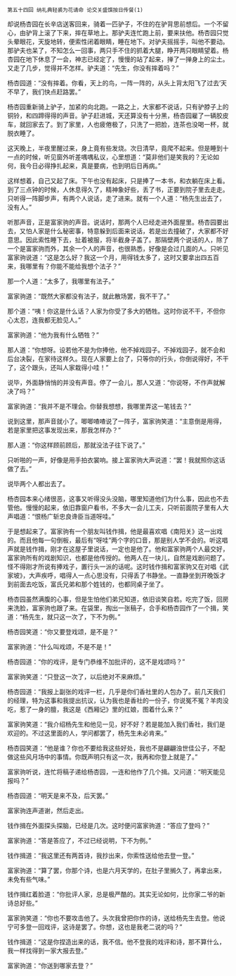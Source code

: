     第五十四回 纳礼典轻裘为花请命 论交关盛馔按日传餐(1) 

   却说杨杏园在长辛店送客回来，骑着一匹驴子，不住的在驴背思前想后。一个不留心，由驴背上滚了下来，摔在草地上。那驴夫连忙跑上前，要来扶他。杨杏园只觉头晕眼花，天旋地转，便索性闭着眼睛，睡在地下。对驴夫摇摇手，叫他不要动。那驴夫也呆了，不知怎么一回事，两只手不住的抓着大腿，睁开两只眼睛望着。杨杏园在地下休息了一会，神志已经定了，慢慢的站了起来，掸了一掸身上的尘土。又走了几步，觉得并不怎样。驴夫道：“先生，你没有摔着吗？”

   杨杏园道：“没有摔着。你看，天上的鸟，一阵一阵的，从头上背太阳飞了过去’天不早了，我们快点赶路罢。”

   杨杏园重新骑上驴子，加紧的向北跑。一路之上，大家都不说话，只有驴脖子上的铜铃，和四蹄得得的声音。驴子赶进城，天还算没有十分黑，杨杏园雇了一辆胶皮车，就回家去了。到了家里，人也疲倦极了，只洗了一把脸，连茶也没喝一杯，就脱衣睡了。

   这天晚上，半夜里醒过来，身上竟有些发烧。次日清早，竟爬不起来。但是睡到十一点的时候，听见窗外听差喁喁私议，心里想道：“莫非他们是笑我的？无论如何，我今日必得挣扎起来，真是要病，也到明后日再病。”

   这样想着，自己又起了床。下午也没有起床，只是捧了一本书，和衣躺在床上看。到了三点钟的时候，人休息得久了，精神象好些，丢了书，正要到院子里去走走。只听得一阵脚步声，有两个人说话，走了进来。就有一个人道：“杨先生出去了，没有人。”

   听那声音，正是富家驹的声音。说话时，那两个人已经走进外面屋里。杨杏园要出去，又怕人家是什么秘密事，特意躲到后面来说话，若是出去撞破了，大家都不好意思。因此索性睡下去，扯着被服，将半截身子盖了。那隔壁两个说话的人，除了一个是富家驹而外，其余一个人的声音，也很熟悉，好像是会过几面的人。只听见富家驹说道：“这是怎么好？我这一个月，用得钱太多了，这时又要拿出四五百来，我哪里有？你能不能给我想个法子？”

   那一个人道：“太多了，我哪里有法子。”

   富家驹道：“既然大家都没有法子，就此散场罢，我不干了。”

   那个道：“咦！你这是什么话？人家为你受了多大的牺牲。这时你说不干，不但你心太忍，连我都无脸见人。”

   富家驹道：“他为我有什么牺牲？”

   那人道：“你想呀。设若他不是为你捧他，他不掉戏园子。不掉戏园子，就不会和后台决裂，在家待这样久。现在人家要上台了，只等你的行头，你倒说得好，不干了，这个跟头，还叫人家栽得小哇！”

   说毕，外面静悄悄的并没有声音。停了一会儿，那人又道：“你说呀，不作声就解决了吗？”

   富家驹道：“我并不是不理会。你替我想想，我哪里弄这一笔钱去？”

   说到这里，那声音就小了。唧唧喳喳说了一阵子，富家驹笑道：“主意倒是用得，若是家里把这事发现出来，那我怎样办？”

   那人道：“你这样顾前顾后，那就没法子往下说了。”

   只听啪的一声，好像是用手拍衣裳响。接上富家驹大声说道：“罢！我就照你这话做了去。”

   说毕两个人都出去了。

   杨杏园本来心绪很恶，这事又听得没头没脑，哪里知道他们为什么事，因此也不去管他。慢慢的起来，依旧靠窗户看书，不多大一会儿工夫，只听前面院子里有人大声唱道：“恨杨广斩忠良谗臣当道呀哇。”

   于是想起来了。富家驹有一个朋友叫钱作揖，他是最喜欢唱《南阳关》这一出戏的。而且他每一句倒板，最后有“呀哇”两个字的口音，那是别人学不会的。听这唱声就是钱作揖，刚才在这屋子里说话，一定也是他了。他和富家驹两个人最交好，富家驹所有的戏剧知识，也都是他传授的。他两人在一块儿，自然是戏剧问题了。怪不得刚才所说有捧戏子，置行头一派的话呢。这时钱作揖和富家驹又在对唱《武家坡》，大声疾呼，唱得人一点心思没有，只得丢了书静坐。一直静坐到开晚饭才到前面去吃饭，富氏兄弟和那个姓钱的，也都同桌子坐了。

   杨杏园虽然满腹的心事，但是生怕他们弟兄知道，依旧谈笑自若。吃完了饭，回房来洗脸，富家驹也跟了来。在袋里，掏出一张稿子，合手和杨杏园作了一个揖，笑道：“杨先生，就只这一次了，下不为例。”

   杨杏园笑道：“你又要登戏颂，是不是？”

   富家驹道：“什么叫戏颂，不是不是！”

   杨杏园道：“你的戏评，是专门恭维不加批评的，这不是戏颂吗？”

   富家驹笑道：“只登这一次了，以后绝对不来麻烦。”

   杨杏园道：“我报上副张的戏评一栏，几乎是你们香社里的人包办了。前几天我们的经理，特为这事和我提出抗议，认为我也是香社的一份子，你说冤不冤？羊肉没吃，惹了一身的膻，我这是《西厢记》里的红娘，图着什么来？”

   富家驹笑道：“我介绍杨先生和他见一见，好不好？若是能加入我们香社，我们是欢迎的。不过这里面的人，学问都罢了，杨先生未必肯来。”

   杨杏园笑道：“他是谁？你也不要给我这些好处，我也不是翩翩浊世佳公子，不配做这些风月场中的事情。你既声明只有这一次，我再和你登上就是了。”

   富家驹听说，连忙将稿子递给杨杏园，一连和他作了几个揖。又问道：“明天能见报吗？”

   杨杏园道：“明天是来不及，后天罢。”

   富家驹连声道谢，然后走出。

   钱作揖在外面探头探脑，已经是几次。这时便问富家驹道：“答应了登吗？”

   富家驹道：“答是答应了，不过已经说明，下不为例。”

   钱作揖道：“我这里还有两首诗，我抄出来，你索性送给他去登一登。”

   富家驹道：“算了罢，你那个诗，也是六月天学的，在肚子里搁久了，再拿出来，未免有些气味。”

   钱作揖红着脸道：“你批评人家，总是极严酷的。其实无论如何，比你家二爷的新诗总好些。”

   富家驹笑道：“你也不要攻击他了。头次我曾把你作的诗，送给杨先生去登。他说宁可多登一回戏评，这诗是罢了。你想，这也是我老二说的吗？”

   钱作揖道：“这是你捏造出来的话，我不信。他不登我的戏评和诗，那不算什么，我一样找得到一家大报去登。”

   富家驹道：“你送到哪家去登？”

